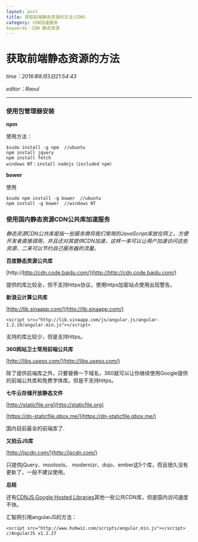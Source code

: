 ```yaml
---
layout: post
title: 获取前端静态资源的方法(CDN)
category: CDN加速服务
keywords：CDN 静态资源
---
```



# 获取前端静态资源的方法 #
*time：2016年8月3日21:54:43*

*editor：Raoul*

---

### 使用包管理器安装 ###

**npm**

使用方法：

	$sudo install -g npm  //ubuntu
    npm install jquery
	npm install fetch
	windows NT：install nodejs（included npm）

**bower**

使用

	$sudo npm install -g bower  //ubuntu
	npm install -g bower  //windows NT
### 使用国内静态资源CDN公共库加速服务 ###

*静态资源CDN公共库是指一些服务商将我们常用的JavaScript库放在网上，方便开发者直接调用，并且还对其提供CDN加速，这样一来可以让用户加速访问这些资源，二来可以节约自己服务器的流量。*

**百度静态资源公共库**

[http://http://cdn.code.baidu.com/](http://http://cdn.code.baidu.com/)

提供的库比较全，但不支持https协议，使用https加密站点使用出现警告。

**新浪云计算公共库**

[http://lib.sinaapp.com/](http://lib.sinaapp.com/)

	<script src="http://lib.sinaapp.com/js/angular.js/angular-1.2.19/angular.min.js"></script>

支持的库比较少，但是支持https。

**360网站卫士常用前端公共库**

[http://libs.useso.com/](http://libs.useso.com/)

除了提供前端库之外，只要替换一下域名，360就可以让你继续使用Google提供的前端公共库和免费字体库。但是不支持https。

**七牛云存储开放静态文件**

[http://staticfile.org](http://staticfile.org)

[https://dn-staticfile.qbox.me/](https://dn-staticfile.qbox.me/)

国内目前最全的前端库了.

**又拍云JS库**

[http://jscdn.com/](http://jscdn.com/)

只提供jQuery、mootools、 modernizr、dojo、ember这5个库，而且很久没有更新了，一般不建议使用。

**总结**

还有[CDNJS](http://www.cdnjs.cn/),[Google Hosted Libraries](https://developers.google.com/speed/libraries/)其他一些公共CDN库，但是国内访问速度不快。


汇智网引用angularJS的方法：

    <script src="http://www.hubwiz.com/scripts/angular.min.js"></script>  //AngularJS v1.2.27
